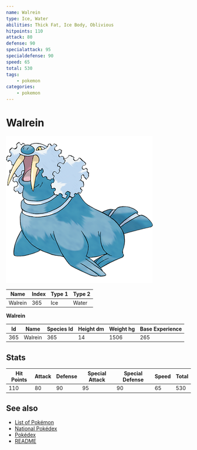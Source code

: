 ```yaml
---
name: Walrein
type: Ice, Water
abilities: Thick Fat, Ice Body, Oblivious
hitpoints: 110
attack: 80
defense: 90
specialattack: 95
specialdefense: 90
speed: 65
total: 530
tags:
    - pokemon
categories:
    - pokemon
---
```


# Walrein


![Walrein](images/365.png)

| **Name** | **Index** | **Type 1** | **Type 2** |
|----|----|----|----|
| Walrein | 365 | Ice | Water  |

**Walrein** 




| **Id** | **Name** | **Species Id** | **Height dm** | **Weight hg** | **Base Experience** |
|--------|----------|----------------|------------|------------|---------------------|
| 365 | Walrein | 365 | 14 | 1506 | 265 |



## Stats

| **Hit Points** | **Attack** | **Defense** | **Special Attack** | **Special Defense** | **Speed** | **Total** |
|----------------|------------|-------------|--------------------|---------------------|-----------|-----------|
| 110 | 80 | 90 | 95 | 90 | 65 | 530 |

## See also

- [List of Pokémon](../pokemon.md)
- [National Pokédex](../national_pokedex.md)
- [Pokédex](../pokedex.md)
- [README](../README.md)
